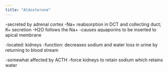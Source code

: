 ```yaml
---
title: "Aldosterone"
---
```

-secreted by adrenal cortex
-Na+ reabsorption in DCT and collecting duct; K+ secretion
-H2O follows the Na+
-causes aquaporins to be inserted to apical membrane

-located: kidneys
-function: decreases sodium and water loss in urine by returning to blood stream

-somewhat affected by ACTH
-force kidneys to retain sodium which retains water

